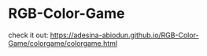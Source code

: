 # RGB-Color-Game

check it out: 
https://adesina-abiodun.github.io/RGB-Color-Game/colorgame/colorgame.html
